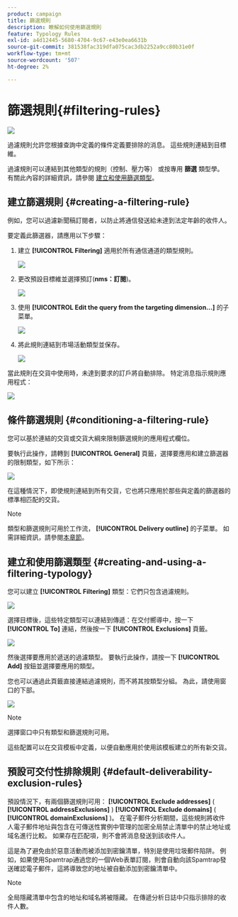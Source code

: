 ```yaml
---
product: campaign
title: 篩選規則
description: 瞭解如何使用篩選規則
feature: Typology Rules
exl-id: a4d12445-5680-4704-9c67-e43e0ea6631b
source-git-commit: 381538fac319dfa075cac3db2252a9cc80b31e0f
workflow-type: tm+mt
source-wordcount: '507'
ht-degree: 2%

---
```


# 篩選規則{#filtering-rules}

![](../../assets/v7-only.svg)

過濾規則允許您根據查詢中定義的條件定義要排除的消息。 這些規則連結到目標維。

過濾規則可以連結到其他類型的規則（控制、壓力等） 或按專用 **篩選** 類型學。 有關此內容的詳細資訊，請參閱 [建立和使用篩選類型](#creating-and-using-a-filtering-typology)。

## 建立篩選規則 {#creating-a-filtering-rule}

例如，您可以過濾新聞稿訂閱者，以防止將通信發送給未達到法定年齡的收件人。

要定義此篩選器，請應用以下步驟：

1. 建立 **[!UICONTROL Filtering]** 適用於所有通信通道的類型規則。

   ![](assets/campaign_opt_create_filter_01.png)

1. 更改預設目標維並選擇預訂(**nms：訂閱**)。

   ![](assets/campaign_opt_create_filter_02.png)

1. 使用 **[!UICONTROL Edit the query from the targeting dimension...]** 的子菜單。

   ![](assets/campaign_opt_create_filter_03.png)

1. 將此規則連結到市場活動類型並保存。

   ![](assets/campaign_opt_create_filter_04.png)

當此規則在交貨中使用時，未達到要求的訂戶將自動排除。 特定消息指示規則應用程式：

![](assets/campaign_opt_create_filter_05.png)

## 條件篩選規則 {#conditioning-a-filtering-rule}

您可以基於連結的交貨或交貨大綱來限制篩選規則的應用程式欄位。

要執行此操作，請轉到 **[!UICONTROL General]** 頁籤，選擇要應用和建立篩選器的限制類型，如下所示：

![](assets/campaign_opt_create_filter_06.png)

在這種情況下，即使規則連結到所有交貨，它也將只應用於那些與定義的篩選器的標準相匹配的交貨。

>[!NOTE]
>
>類型和篩選規則可用於工作流， **[!UICONTROL Delivery outline]** 的子菜單。 如需詳細資訊，請參閱[本章節](../../workflow/using/delivery-outline.md)。

## 建立和使用篩選類型 {#creating-and-using-a-filtering-typology}

您可以建立 **[!UICONTROL Filtering]** 類型：它們只包含過濾規則。

![](assets/campaign_opt_create_typo_filtering.png)

選擇目標後，這些特定類型可以連結到傳遞：在交付嚮導中，按一下 **[!UICONTROL To]** 連結，然後按一下 **[!UICONTROL Exclusions]** 頁籤。

![](assets/campaign_opt_apply_typo_filtering.png)

然後選擇要應用於遞送的過濾類型。 要執行此操作，請按一下 **[!UICONTROL Add]** 按鈕並選擇要應用的類型。

您也可以通過此頁籤直接連結過濾規則，而不將其按類型分組。 為此，請使用窗口的下部。

![](assets/campaign_opt_select_typo_filtering.png)

>[!NOTE]
>
>選擇窗口中只有類型和篩選規則可用。
>
>這些配置可以在交貨模板中定義，以便自動應用於使用該模板建立的所有新交貨。

## 預設可交付性排除規則 {#default-deliverability-exclusion-rules}

預設情況下，有兩個篩選規則可用： **[!UICONTROL Exclude addresses]** ( **[!UICONTROL addressExclusions]** ) **[!UICONTROL Exclude domains]** ( **[!UICONTROL domainExclusions]** )。 在電子郵件分析期間，這些規則將收件人電子郵件地址與包含在可傳送性實例中管理的加密全局禁止清單中的禁止地址或域名進行比較。 如果存在匹配項，則不會將消息發送到該收件人。

這是為了避免由於惡意活動而被添加到密鑰清單，特別是使用垃圾郵件陷阱。 例如，如果使用Spamtrap通過您的一個Web表單訂閱，則會自動向該Spamtrap發送確認電子郵件，這將導致您的地址被自動添加到密鑰清單中。

>[!NOTE]
>
>全局隱藏清單中包含的地址和域名將被隱藏。 在傳遞分析日誌中只指示排除的收件人數。
